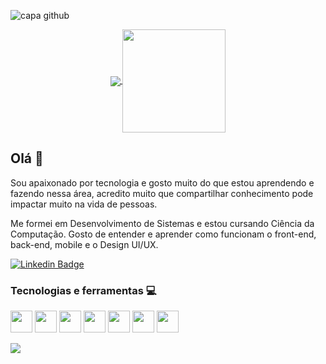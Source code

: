 ![capa github](https://github.com/leticiadasilva/leticiadasilva/blob/main/images/Capa_github.png)  


<p align="center">
  <a href="https://github.com/anuraghazra/github-readme-stats">
    <img
      align="center"
      src="https://github-readme-stats.vercel.app/api/top-langs/?username=gabrielronny&layout=compact"
    />
  </a>
  <a href="https://github.com/anuraghazra/github-readme-stats">
    <img
      align="center"
      height="165"
      src="https://github-readme-stats.vercel.app/api?username=gabrielronny&count_private=true&show_icons=true&custom_title=Github%20Status&hide=issues"
    />
  </a>
</p>

## Olá 👋

Sou apaixonado por tecnologia e gosto muito do que estou aprendendo e fazendo nessa área, acredito muito que compartilhar conhecimento pode impactar muito na vida de pessoas.

Me formei em Desenvolvimento de Sistemas e estou cursando Ciência da Computação. Gosto de entender e aprender como funcionam o front-end, back-end, mobile e o Design UI/UX.


[![Linkedin Badge](https://img.shields.io/badge/-LinkedIn-blue?style=flat-square&logo=Linkedin&logoColor=white&link=https://www.linkedin.com/in/harshkumarkhatri/)](https://www.linkedin.com/in/gabrielronny/)

### Tecnologias e ferramentas :computer:
<p>
  <img height="35px" src="https://www.galvao.eti.br/wp-content/uploads/2017/08/js.png" />
  <img height="35px" src="https://cdn.iconscout.com/icon/free/png-512/typescript-1174965.png" />
  <img height="35px" src="https://upload.wikimedia.org/wikipedia/commons/thumb/d/d9/Node.js_logo.svg/1280px-Node.js_logo.svg.png" />
  <img height="35px" src="https://upload.wikimedia.org/wikipedia/commons/thumb/a/a7/React-icon.svg/640px-React-icon.svg.png" />
  <img height="35px" src="https://www.iconarchive.com/download/i73027/cornmanthe3rd/plex/Other-python.ico" />
  <img height="35px" src="https://cdn.iconscout.com/icon/free/png-256/azure-1868965-1583129.png" />
  <img height="35px" src="https://cdn.iconscout.com/icon/free/png-256/aws-1869025-1583149.png" />
</p>

![](https://komarev.com/ghpvc/?username=gabrielronny&color=blue&style=flat)




